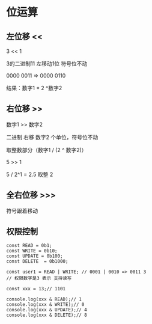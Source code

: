 # 位运算

## 左位移 <<

3 << 1

3的二进制11 左移动1位  符号位不动

0000 0011 => 0000 0110

结果：数字1 *  2 ^数字2

## 右位移 >>

数字1 >> 数字2

二进制 右移 数字2 个单位，符号位不动

取整数部分（数字1 / (2 ^ 数字2)）

5 >> 1

5 / 2^1 = 2.5 取整 2

## 全右位移 >>> 

符号跟着移动





## 权限控制

```
const READ = 0b1;
const WRITE = 0b10;
const UPDATE = 0b100;
const DELETE  = 0b1000;

const user1 = READ | WRITE; // 0001 | 0010 => 0011 3
// 权限数字是3 表示 支持读写

const xxx = 13;// 1101

console.log(xxx & READ);// 1
console.log(xxx & WRITE);// 0
console.log(xxx & UPDATE);// 4
console.log(xxx & DELETE);// 8

```

